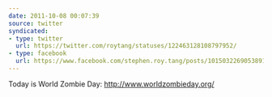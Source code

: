 ```yaml
---
date: 2011-10-08 00:07:39
source: twitter
syndicated:
- type: twitter
  url: https://twitter.com/roytang/statuses/122463128108797952/
- type: facebook
  url: https://www.facebook.com/stephen.roy.tang/posts/10150322690538912
---
```


Today is World Zombie Day: http://www.worldzombieday.org/